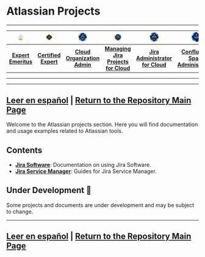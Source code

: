 # Atlassian Projects
---
| [<img src="./Container/bdg_ace_emeritus.png" alt="ACE-Emeritus" width="25%">](https://cp.certmetrics.com/atlassian/en/public/badge/c?id=AT00235075&ccat=62&date=2024-2-8) | [<img src="./Container/bdg_ace.png" alt="ACE" width="25%">](https://cp.certmetrics.com/atlassian/en/public/badge/r?id=262966&date=2024-1-30) | [<img src="./Container/bdg_acp-520.png" alt="Cloud-Organization-Admin" width="25%">](https://cp.certmetrics.com/atlassian/en/public/badge/c?id=557058:708d623c-a4cf-448f-900b-27999a96abda&ccat=52&date=2023-11-13) | [<img src="./Container/bdg_acp-620.png" alt="MJP-For-Cloud" width="25%">](https://cp.certmetrics.com/atlassian/en/public/badge/c?id=557058:708d623c-a4cf-448f-900b-27999a96abda&ccat=30&date=2023-12-12) | [<img src="./Container/bdg_acp-120.png" alt="Jira-Administrator-for-Cloud" width="25%">](https://cp.certmetrics.com/atlassian/en/public/badge/c?id=557058:708d623c-a4cf-448f-900b-27999a96abda&ccat=26&date=2024-1-24) | [<img src="./Container/bdg_apb-220.png" alt="Confluence-Space-Administration" width="25%">](https://cp.certmetrics.com/atlassian/en/public/badge/c?id=557058:708d623c-a4cf-448f-900b-27999a96abda&ccat=35&date=2024-1-30) |
|:---------------------------------:|:---------------------------------:|:---------------------------------:|:---------------------------------:|:---------------------------------:|:---------------------------------:|
| [**Expert Emeritus**](https://cp.certmetrics.com/atlassian/en/public/badge/c?id=AT00235075&ccat=62&date=2024-2-8) | [**Certified Expert**](https://cp.certmetrics.com/atlassian/en/public/badge/r?id=262966&date=2024-1-30) | [**Cloud Organization Admin**](https://cp.certmetrics.com/atlassian/en/public/badge/c?id=557058:708d623c-a4cf-448f-900b-27999a96abda&ccat=52&date=2023-11-13) | [**Managing Jira Projects for Cloud**](https://cp.certmetrics.com/atlassian/en/public/badge/c?id=557058:708d623c-a4cf-448f-900b-27999a96abda&ccat=30&date=2023-12-12) | [**Jira Administrator for Cloud**](https://cp.certmetrics.com/atlassian/en/public/badge/c?id=557058:708d623c-a4cf-448f-900b-27999a96abda&ccat=26&date=2024-1-24) | [**Confluence Space Administration**](https://cp.certmetrics.com/atlassian/en/public/badge/c?id=557058:708d623c-a4cf-448f-900b-27999a96abda&ccat=35&date=2024-1-30) |
---

---
[Leer en español](README-es.md) | [Return to the Repository Main Page](../README.md)
---

Welcome to the Atlassian projects section. Here you will find documentation and usage examples related to Atlassian tools.

## Contents

- **[Jira Software](./Jira%20Software/Anonymous%20Networking%20Inc/)**: Documentation on using Jira Software.
- **[Jira Service Manager](./Jira%20Service%20Manager/)**: Guides for Jira Service Manager.

## Under Development 🚧

Some projects and documents are under development and may be subject to change.

---

[Leer en español](README-es.md) | [Return to the Repository Main Page](../README.md)
---